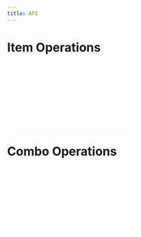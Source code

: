 ```yaml
---
title: API
---
```


# Item Operations

<embed src="@/docs/api/graph-func/item.en.md"></embed>

# Combo Operations

<embed src="@/docs/api/graph-func/combo.en.md"></embed>
